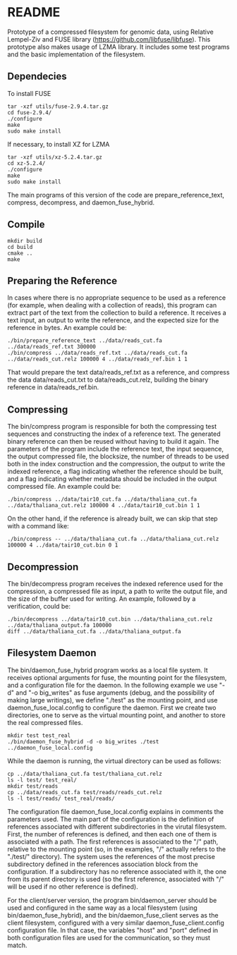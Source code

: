 # README #

Prototype of a compressed filesystem for genomic data, using Relative Lempel-Ziv and FUSE library (https://github.com/libfuse/libfuse). This prototype also makes usage of LZMA library. It includes some test programs and the basic implementation of the filesystem.

Dependecies
-------------------
To install FUSE
```
tar -xzf utils/fuse-2.9.4.tar.gz
cd fuse-2.9.4/
./configure
make
sudo make install
```
If necessary, to install XZ for LZMA
```
tar -xzf utils/xz-5.2.4.tar.gz
cd xz-5.2.4/
./configure
make
sudo make install
```

The main programs of this version of the code are prepare\_reference\_text, compress, decompress, and daemon\_fuse\_hybrid.

Compile
-------------------
```
mkdir build
cd build
cmake ..
make
```

Preparing the Reference
-------------------
In cases where there is no appropriate sequence to be used as a reference (for example, when dealing with a collection of reads), this program can extract part of the text from the collection to build a reference. It receives a text input, an output to write the reference, and the expected size for the reference in bytes.
An example could be:
```
./bin/prepare_reference_text ../data/reads_cut.fa ../data/reads_ref.txt 300000
./bin/compress ../data/reads_ref.txt ../data/reads_cut.fa ../data/reads_cut.relz 100000 4 ../data/reads_ref.bin 1 1
```
That would prepare the text data/reads\_ref.txt as a reference, and compress the data data/reads\_cut.txt to data/reads\_cut.relz, building the binary reference in data/reads\_ref.bin.

Compressing
-------------------
The bin/compress program is responsible for both the compressing test sequences and constructing the index of a reference text. The generated binary reference can then be reused without having to build it again. 
The parameters of the program include the reference text, the input sequence, the output compressed file, the blocksize, the number of threads to be used both in the index construction and the compression, the output to write the indexed reference, a flag indicating whether the reference should be built, and a flag indicating whether metadata should be included in the output compressed file.
An example could be:
```
./bin/compress ../data/tair10_cut.fa ../data/thaliana_cut.fa ../data/thaliana_cut.relz 100000 4 ../data/tair10_cut.bin 1 1
```
On the other hand, if the reference is already built, we can skip that step with a command like:
```
./bin/compress -- ../data/thaliana_cut.fa ../data/thaliana_cut.relz 100000 4 ../data/tair10_cut.bin 0 1
```

Decompression
-------------------
The bin/decompress program receives the indexed reference used for the compression, a compressed file as input, a path to write the output file, and the size of the buffer used for writing.
An example, followed by a verification, could be:
```
./bin/decompress ../data/tair10_cut.bin ../data/thaliana_cut.relz ../data/thaliana_output.fa 100000
diff ../data/thaliana_cut.fa ../data/thaliana_output.fa
```

Filesystem Daemon
-------------------
The bin/daemon\_fuse\_hybrid program works as a local file system. It receives optional arguments for fuse, the mounting point for the filesystem, and a configuration file for the daemon. In the following example we use "-d" and "-o big\_writes" as fuse arguments (debug, and the possibility of making large writings), we define "./test" as the mounting point, and use daemon\_fuse\_local.config to configure the daemon. First we create two directories, one to serve as the virtual mounting point, and another to store the real compressed files.
```
mkdir test test_real
./bin/daemon_fuse_hybrid -d -o big_writes ./test ../daemon_fuse_local.config
```
While the daemon is running, the virtual directory can be used as follows:
```
cp ../data/thaliana_cut.fa test/thaliana_cut.relz
ls -l test/ test_real/
mkdir test/reads
cp ../data/reads_cut.fa test/reads/reads_cut.relz
ls -l test/reads/ test_real/reads/
```
The configuration file daemon\_fuse\_local.config explains in comments the parameters used. The main part of the configuration is the definition of references associated with different subdirectories in the virutal filesystem. First, the number of references is defined, and then each one of them is associated with a path. The first references is associated to the "/" path, relative to the mounting point (so, in the examples, "/" actually refers to the "./test/" directory).
The system uses the references of the most precise subdirectory defined in the references association block from the configuration. If a subdirectory has no reference associated with it, the one from its parent directory is used (so the first reference, associated with "/" will be used if no other reference is defined).

For the client/server version, the program bin/daemon\_server should be used and configured in the same way as a local filesystem (using bin/daemon\_fuse\_hybrid), and the bin/daemon\_fuse\_client serves as the client filesystem, configured with a very similar daemon\_fuse\_client.config configuration file. In that case, the variables "host" and "port" defined in both configuration files are used for the communication, so they must match.

















